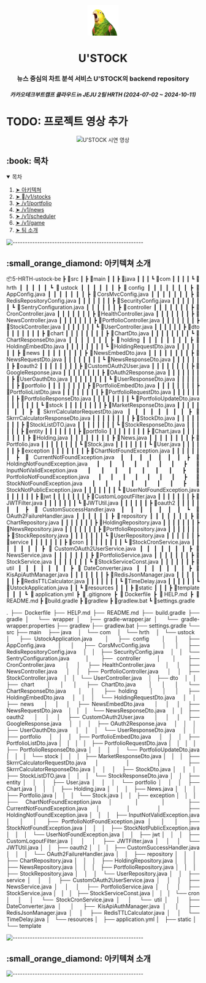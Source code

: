 <p align="center"> 
  <img src="images/ustock logo.webp" alt="U'STOCK Logo" width="80px" height="80px">
</p>
<h1 align="center"> U'STOCK </h1>
<h3 align="center"> 뉴스 중심의 차트 분석 서비스 U'STOCK의 backend repository </h3>
<h5 align="center"> 카카오테크부트캠프 클라우드 in JEJU 2팀 HRTH (2024-07-02 ~ 2024-10-11) </h5>

# TODO: 프로젝트 영상 추가
<p align="center"> 
  <img src="images/ustock demo.gif" alt="U'STOCK 시연 영상" height="282px" width="637">
</p>

<!-- 목차 -->
<h2 id="table-of-contents"> :book: 목차</h2>

<details open="open">
  <summary>목차</summary>
  <ol>
    <li><a href="#architecture"> ➤ 아키텍쳐</a></li>
    <li><a href="#stocks"> ➤ /v1/stocks</a></li>
    <li><a href="#portfolio"> ➤ /v1/portfolio</a></li>
    <li><a href="#news"> ➤ /v1/news</a></li>
    <li><a href="#scheduler"> ➤ /v1/scheduler</a></li>
    <li><a href="#game"> ➤ /v1/game</a></li>
    <li><a href="#teammates"> ➤ 팀 소개</a></li>
  </ol>
</details>

![-----------------------------------------------------](https://raw.githubusercontent.com/andreasbm/readme/master/assets/lines/rainbow.png)

<!-- 아키텍쳐 -->
<h2 id="architecture"> :small_orange_diamond: 아키텍쳐 소개</h2>
<p align="justify">
📦5-HRTH-ustock-be
 ┣ 📂src
 ┃ ┣ 📂main
 ┃ ┃ ┣ 📂java
 ┃ ┃ ┃ ┗ 📂com
 ┃ ┃ ┃ ┃ ┗ 📂hrth
 ┃ ┃ ┃ ┃ ┃ ┗ 📂ustock
 ┃ ┃ ┃ ┃ ┃ ┃ ┣ 📂config
 ┃ ┃ ┃ ┃ ┃ ┃ ┃ ┣ 📜AppConfig.java
 ┃ ┃ ┃ ┃ ┃ ┃ ┃ ┣ 📜CorsMvcConfig.java
 ┃ ┃ ┃ ┃ ┃ ┃ ┃ ┣ 📜RedisRepositoryConfig.java
 ┃ ┃ ┃ ┃ ┃ ┃ ┃ ┣ 📜SecurityConfig.java
 ┃ ┃ ┃ ┃ ┃ ┃ ┃ ┗ 📜SentryConfiguration.java
 ┃ ┃ ┃ ┃ ┃ ┃ ┣ 📂controller
 ┃ ┃ ┃ ┃ ┃ ┃ ┃ ┣ 📜CronController.java
 ┃ ┃ ┃ ┃ ┃ ┃ ┃ ┣ 📜HealthController.java
 ┃ ┃ ┃ ┃ ┃ ┃ ┃ ┣ 📜NewsController.java
 ┃ ┃ ┃ ┃ ┃ ┃ ┃ ┣ 📜PortfolioController.java
 ┃ ┃ ┃ ┃ ┃ ┃ ┃ ┣ 📜StockController.java
 ┃ ┃ ┃ ┃ ┃ ┃ ┃ ┗ 📜UserController.java
 ┃ ┃ ┃ ┃ ┃ ┃ ┣ 📂dto
 ┃ ┃ ┃ ┃ ┃ ┃ ┃ ┣ 📂chart
 ┃ ┃ ┃ ┃ ┃ ┃ ┃ ┃ ┣ 📜ChartDto.java
 ┃ ┃ ┃ ┃ ┃ ┃ ┃ ┃ ┗ 📜ChartResponseDto.java
 ┃ ┃ ┃ ┃ ┃ ┃ ┃ ┣ 📂holding
 ┃ ┃ ┃ ┃ ┃ ┃ ┃ ┃ ┣ 📜HoldingEmbedDto.java
 ┃ ┃ ┃ ┃ ┃ ┃ ┃ ┃ ┗ 📜HoldingRequestDto.java
 ┃ ┃ ┃ ┃ ┃ ┃ ┃ ┣ 📂news
 ┃ ┃ ┃ ┃ ┃ ┃ ┃ ┃ ┣ 📜NewsEmbedDto.java
 ┃ ┃ ┃ ┃ ┃ ┃ ┃ ┃ ┣ 📜NewsRequestDto.java
 ┃ ┃ ┃ ┃ ┃ ┃ ┃ ┃ ┗ 📜NewsResponseDto.java
 ┃ ┃ ┃ ┃ ┃ ┃ ┃ ┣ 📂oauth2
 ┃ ┃ ┃ ┃ ┃ ┃ ┃ ┃ ┣ 📜CustomOAuth2User.java
 ┃ ┃ ┃ ┃ ┃ ┃ ┃ ┃ ┣ 📜GoogleResponse.java
 ┃ ┃ ┃ ┃ ┃ ┃ ┃ ┃ ┣ 📜OAuth2Response.java
 ┃ ┃ ┃ ┃ ┃ ┃ ┃ ┃ ┣ 📜UserOauthDto.java
 ┃ ┃ ┃ ┃ ┃ ┃ ┃ ┃ ┗ 📜UserResponseDto.java
 ┃ ┃ ┃ ┃ ┃ ┃ ┃ ┣ 📂portfolio
 ┃ ┃ ┃ ┃ ┃ ┃ ┃ ┃ ┣ 📜PortfolioEmbedDto.java
 ┃ ┃ ┃ ┃ ┃ ┃ ┃ ┃ ┣ 📜PortfolioListDto.java
 ┃ ┃ ┃ ┃ ┃ ┃ ┃ ┃ ┣ 📜PortfolioRequestDto.java
 ┃ ┃ ┃ ┃ ┃ ┃ ┃ ┃ ┣ 📜PortfolioResponseDto.java
 ┃ ┃ ┃ ┃ ┃ ┃ ┃ ┃ ┗ 📜PortfolioUpdateDto.java
 ┃ ┃ ┃ ┃ ┃ ┃ ┃ ┗ 📂stock
 ┃ ┃ ┃ ┃ ┃ ┃ ┃ ┃ ┣ 📜MarketResponseDto.java
 ┃ ┃ ┃ ┃ ┃ ┃ ┃ ┃ ┣ 📜SkrrrCalculatorRequestDto.java
 ┃ ┃ ┃ ┃ ┃ ┃ ┃ ┃ ┣ 📜SkrrrCalculatorResponseDto.java
 ┃ ┃ ┃ ┃ ┃ ┃ ┃ ┃ ┣ 📜StockDto.java
 ┃ ┃ ┃ ┃ ┃ ┃ ┃ ┃ ┣ 📜StockListDTO.java
 ┃ ┃ ┃ ┃ ┃ ┃ ┃ ┃ ┗ 📜StockResponseDto.java
 ┃ ┃ ┃ ┃ ┃ ┃ ┣ 📂entity
 ┃ ┃ ┃ ┃ ┃ ┃ ┃ ┣ 📂portfolio
 ┃ ┃ ┃ ┃ ┃ ┃ ┃ ┃ ┣ 📜Chart.java
 ┃ ┃ ┃ ┃ ┃ ┃ ┃ ┃ ┣ 📜Holding.java
 ┃ ┃ ┃ ┃ ┃ ┃ ┃ ┃ ┣ 📜News.java
 ┃ ┃ ┃ ┃ ┃ ┃ ┃ ┃ ┣ 📜Portfolio.java
 ┃ ┃ ┃ ┃ ┃ ┃ ┃ ┃ ┗ 📜Stock.java
 ┃ ┃ ┃ ┃ ┃ ┃ ┃ ┗ 📜User.java
 ┃ ┃ ┃ ┃ ┃ ┃ ┣ 📂exception
 ┃ ┃ ┃ ┃ ┃ ┃ ┃ ┣ 📜ChartNotFoundException.java
 ┃ ┃ ┃ ┃ ┃ ┃ ┃ ┣ 📜CurrentNotFoundException.java
 ┃ ┃ ┃ ┃ ┃ ┃ ┃ ┣ 📜HoldingNotFoundException.java
 ┃ ┃ ┃ ┃ ┃ ┃ ┃ ┣ 📜InputNotValidException.java
 ┃ ┃ ┃ ┃ ┃ ┃ ┃ ┣ 📜PortfolioNotFoundException.java
 ┃ ┃ ┃ ┃ ┃ ┃ ┃ ┣ 📜StockNotFoundException.java
 ┃ ┃ ┃ ┃ ┃ ┃ ┃ ┣ 📜StockNotPublicException.java
 ┃ ┃ ┃ ┃ ┃ ┃ ┃ ┗ 📜UserNotFoundException.java
 ┃ ┃ ┃ ┃ ┃ ┃ ┣ 📂jwt
 ┃ ┃ ┃ ┃ ┃ ┃ ┃ ┣ 📜CustomLogoutFilter.java
 ┃ ┃ ┃ ┃ ┃ ┃ ┃ ┣ 📜JWTFilter.java
 ┃ ┃ ┃ ┃ ┃ ┃ ┃ ┗ 📜JWTUtil.java
 ┃ ┃ ┃ ┃ ┃ ┃ ┣ 📂oauth2
 ┃ ┃ ┃ ┃ ┃ ┃ ┃ ┣ 📜CustomSuccessHandler.java
 ┃ ┃ ┃ ┃ ┃ ┃ ┃ ┗ 📜OAuth2FailureHandler.java
 ┃ ┃ ┃ ┃ ┃ ┃ ┣ 📂repository
 ┃ ┃ ┃ ┃ ┃ ┃ ┃ ┣ 📜ChartRepository.java
 ┃ ┃ ┃ ┃ ┃ ┃ ┃ ┣ 📜HoldingRepository.java
 ┃ ┃ ┃ ┃ ┃ ┃ ┃ ┣ 📜NewsRepository.java
 ┃ ┃ ┃ ┃ ┃ ┃ ┃ ┣ 📜PortfolioRepository.java
 ┃ ┃ ┃ ┃ ┃ ┃ ┃ ┣ 📜StockRepository.java
 ┃ ┃ ┃ ┃ ┃ ┃ ┃ ┗ 📜UserRepository.java
 ┃ ┃ ┃ ┃ ┃ ┃ ┣ 📂service
 ┃ ┃ ┃ ┃ ┃ ┃ ┃ ┣ 📂cron
 ┃ ┃ ┃ ┃ ┃ ┃ ┃ ┃ ┗ 📜StockCronService.java
 ┃ ┃ ┃ ┃ ┃ ┃ ┃ ┣ 📜CustomOAuth2UserService.java
 ┃ ┃ ┃ ┃ ┃ ┃ ┃ ┣ 📜NewsService.java
 ┃ ┃ ┃ ┃ ┃ ┃ ┃ ┣ 📜PortfolioService.java
 ┃ ┃ ┃ ┃ ┃ ┃ ┃ ┣ 📜StockService.java
 ┃ ┃ ┃ ┃ ┃ ┃ ┃ ┗ 📜StockServiceConst.java
 ┃ ┃ ┃ ┃ ┃ ┃ ┣ 📂util
 ┃ ┃ ┃ ┃ ┃ ┃ ┃ ┣ 📜DateConverter.java
 ┃ ┃ ┃ ┃ ┃ ┃ ┃ ┣ 📜KisApiAuthManager.java
 ┃ ┃ ┃ ┃ ┃ ┃ ┃ ┣ 📜RedisJsonManager.java
 ┃ ┃ ┃ ┃ ┃ ┃ ┃ ┣ 📜RedisTTLCalculator.java
 ┃ ┃ ┃ ┃ ┃ ┃ ┃ ┗ 📜TimeDelay.java
 ┃ ┃ ┃ ┃ ┃ ┃ ┗ 📜UstockApplication.java
 ┃ ┃ ┗ 📂resources
 ┃ ┃ ┃ ┣ 📂static
 ┃ ┃ ┃ ┣ 📂template
 ┃ ┃ ┃ ┗ 📜application.yml
 ┣ 📜.gitignore
 ┣ 📜Dockerfile
 ┣ 📜HELP.md
 ┣ 📜README.md
 ┣ 📜build.gradle
 ┣ 📜gradlew
 ┣ 📜gradlew.bat
 ┗ 📜settings.gradle
</p>
<p align="justify">
.
├── Dockerfile
├── HELP.md
├── README.md
├── build.gradle
├── gradle
│   └── wrapper
│       ├── gradle-wrapper.jar
│       └── gradle-wrapper.properties
├── gradlew
├── gradlew.bat
├── settings.gradle
└── src
    ├── main
        ├── java
        │   └── com
        │       └── hrth
        │           └── ustock
        │               ├── UstockApplication.java
        │               ├── config
        │               │   ├── AppConfig.java
        │               │   ├── CorsMvcConfig.java
        │               │   ├── RedisRepositoryConfig.java
        │               │   ├── SecurityConfig.java
        │               │   └── SentryConfiguration.java
        │               ├── controller
        │               │   ├── CronController.java
        │               │   ├── HealthController.java
        │               │   ├── NewsController.java
        │               │   ├── PortfolioController.java
        │               │   ├── StockController.java
        │               │   └── UserController.java
        │               ├── dto
        │               │   ├── chart
        │               │   │   ├── ChartDto.java
        │               │   │   └── ChartResponseDto.java
        │               │   ├── holding
        │               │   │   ├── HoldingEmbedDto.java
        │               │   │   └── HoldingRequestDto.java
        │               │   ├── news
        │               │   │   ├── NewsEmbedDto.java
        │               │   │   ├── NewsRequestDto.java
        │               │   │   └── NewsResponseDto.java
        │               │   ├── oauth2
        │               │   │   ├── CustomOAuth2User.java
        │               │   │   ├── GoogleResponse.java
        │               │   │   ├── OAuth2Response.java
        │               │   │   ├── UserOauthDto.java
        │               │   │   └── UserResponseDto.java
        │               │   ├── portfolio
        │               │   │   ├── PortfolioEmbedDto.java
        │               │   │   ├── PortfolioListDto.java
    │   │               │   │   ├── PortfolioRequestDto.java
    │   │               │   │   ├── PortfolioResponseDto.java
    │   │               │   │   └── PortfolioUpdateDto.java
    │   │               │   └── stock
    │   │               │       ├── MarketResponseDto.java
    │   │               │       ├── SkrrrCalculatorRequestDto.java
    │   │               │       ├── SkrrrCalculatorResponseDto.java
    │   │               │       ├── StockDto.java
    │   │               │       ├── StockListDTO.java
    │   │               │       └── StockResponseDto.java
    │   │               ├── entity
    │   │               │   ├── User.java
    │   │               │   └── portfolio
    │   │               │       ├── Chart.java
    │   │               │       ├── Holding.java
    │   │               │       ├── News.java
    │   │               │       ├── Portfolio.java
    │   │               │       └── Stock.java
    │   │               ├── exception
    │   │               │   ├── ChartNotFoundException.java
    │   │               │   ├── CurrentNotFoundException.java
    │   │               │   ├── HoldingNotFoundException.java
    │   │               │   ├── InputNotValidException.java
    │   │               │   ├── PortfolioNotFoundException.java
    │   │               │   ├── StockNotFoundException.java
    │   │               │   ├── StockNotPublicException.java
    │   │               │   └── UserNotFoundException.java
    │   │               ├── jwt
    │   │               │   ├── CustomLogoutFilter.java
    │   │               │   ├── JWTFilter.java
    │   │               │   └── JWTUtil.java
    │   │               ├── oauth2
    │   │               │   ├── CustomSuccessHandler.java
    │   │               │   └── OAuth2FailureHandler.java
    │   │               ├── repository
    │   │               │   ├── ChartRepository.java
    │   │               │   ├── HoldingRepository.java
    │   │               │   ├── NewsRepository.java
    │   │               │   ├── PortfolioRepository.java
    │   │               │   ├── StockRepository.java
    │   │               │   └── UserRepository.java
    │   │               ├── service
    │   │               │   ├── CustomOAuth2UserService.java
    │   │               │   ├── NewsService.java
    │   │               │   ├── PortfolioService.java
    │   │               │   ├── StockService.java
    │   │               │   ├── StockServiceConst.java
    │   │               │   └── cron
    │   │               │       └── StockCronService.java
    │   │               └── util
    │   │                   ├── DateConverter.java
    │   │                   ├── KisApiAuthManager.java
    │   │                   ├── RedisJsonManager.java
    │   │                   ├── RedisTTLCalculator.java
    │   │                   └── TimeDelay.java
    │   └── resources
    │       ├── application.yml
    │       ├── static
    │       └── template

</p>

![-----------------------------------------------------](https://raw.githubusercontent.com/andreasbm/readme/master/assets/lines/rainbow.png)

<!--  -->
<h2 id="architecture"> :small_orange_diamond: 아키텍쳐 소개</h2>

<p align="justify"> 

</p>

![-----------------------------------------------------](https://raw.githubusercontent.com/andreasbm/readme/master/assets/lines/rainbow.png)
